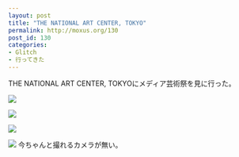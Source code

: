 ```yaml
---
layout: post
title: "THE NATIONAL ART CENTER, TOKYO"
permalink: http://moxus.org/130
post_id: 130
categories: 
- Glitch
- 行ってきた
---
```


THE NATIONAL ART CENTER, TOKYOにメディア芸術祭を見に行った。


![](http://farm4.static.flickr.com/3532/3271525701_cd5e91a63a.jpg?v=0)

![](http://farm4.static.flickr.com/3488/3272345042_d44b8561da.jpg?v=0)

![](http://farm4.static.flickr.com/3383/3271523585_28dc5f038b.jpg?v=0)

![](http://farm4.static.flickr.com/3317/3271521949_04d87c4585.jpg?v=0)
今ちゃんと撮れるカメラが無い。